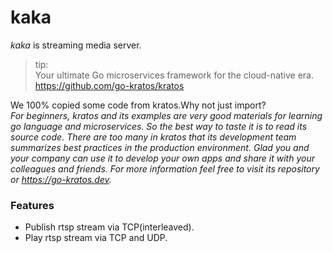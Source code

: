
# kaka

_kaka_ is streaming media server.

> tip:  
> Your ultimate Go microservices framework for the cloud-native era.   
> https://github.com/go-kratos/kratos

We 100% copied some code from kratos.Why not just import?   
 *For beginners, kratos and its examples are very good materials for learning go language and microservices.*
 *So the best way to taste it is to read its source code.*
 *There are too many in kratos that its development team summarizes best practices in the production environment.*
 *Glad you and your company can use it to develop your own apps and share it with your colleagues and friends.*
 *For more information feel free to visit its repository or https://go-kratos.dev.*     

### Features

* Publish rtsp stream via TCP(interleaved).
* Play rtsp stream via TCP and UDP.